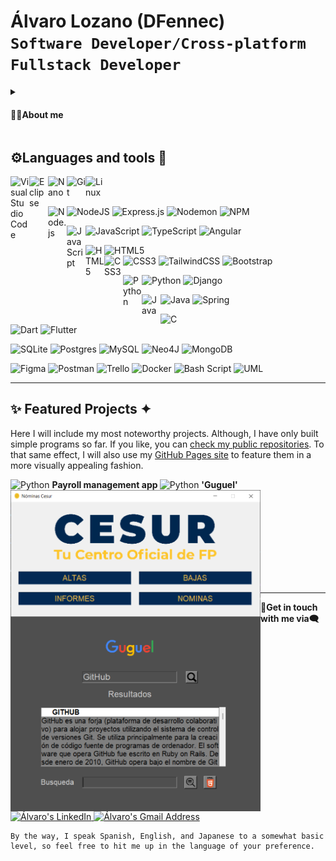 # Álvaro Lozano (DFennec)<br> **`Software Developer/Cross-platform Fullstack Developer`**
<details>
  
<summary> <h4>👨‍💻About me</h4> </summary>
<p>
Hi there, my name is <a href="https://www.linkedin.com/in/l-alvaro/">Álvaro Lozano</a>. I am a Software Developer and former Translator/Interpreter based in Spain. I have always been interested in technology and computers but it wasn't until a few years ago, after I finished my Bachelor of Arts in Translation, that I decided to take the plunge and swap careers by pursuing an Associate's Degree (might also be known as higher vocational degree) in Cross-platform Development. Below, you may find some of the projects and repositories I have made throughout my nascent coding foray as well as a few of my key points as a professional.
  <br>
  <br>
</p>
</details>

## ⚙️Languages and tools 🔨

<img align="left" alt="Visual Studio Code" width="30px" src="https://cdn.jsdelivr.net/gh/devicons/devicon/icons/vscode/vscode-original.svg"/>
<img align="left" alt="Eclipse" width="30px" src="https://cdn.jsdelivr.net/gh/devicons/devicon/icons/eclipse/eclipse-original.svg"/>
<img align="left" alt="Nano" width="30px" src="https://cdn.jsdelivr.net/gh/devicons/devicon/icons/nano/nano-original.svg"/>
<img align="left" alt="Git" width="30px" src="https://cdn.jsdelivr.net/gh/devicons/devicon/icons/git/git-original.svg"/>
<img align="left" alt="Linux" width="30px" src="https://cdn.jsdelivr.net/gh/devicons/devicon/icons/linux/linux-original.svg"/>
<br><br>

<img align="left" alt="Node.js" width="30px" src="https://cdn.jsdelivr.net/gh/devicons/devicon/icons/nodejs/nodejs-original.svg"/> ![NodeJS](https://img.shields.io/badge/node.js-6DA55F?style=for-the-badge&logo=node.js&logoColor=white) ![Express.js](https://img.shields.io/badge/express.js-%23404d59.svg?style=for-the-badge&logo=express&logoColor=%2361DAFB) ![Nodemon](https://img.shields.io/badge/NODEMON-%23323330.svg?style=for-the-badge&logo=nodemon&logoColor=%BBDEAD) ![NPM](https://img.shields.io/badge/NPM-%23CB3837.svg?style=for-the-badge&logo=npm&logoColor=white) <br>

<img align="left" alt="JavaScript" width="30px" src="https://cdn.jsdelivr.net/gh/devicons/devicon/icons/javascript/javascript-original.svg"/> ![JavaScript](https://img.shields.io/badge/javascript-%23323330.svg?style=for-the-badge&logo=javascript&logoColor=%23F7DF1E) ![TypeScript](https://img.shields.io/badge/typescript-%23007ACC.svg?style=for-the-badge&logo=typescript&logoColor=white) ![Angular](https://img.shields.io/badge/angular-%23DD0031.svg?style=for-the-badge&logo=angular&logoColor=white) <br>

<img align="left" alt="HTML5" width="30px" src="https://cdn.jsdelivr.net/gh/devicons/devicon/icons/html5/html5-original.svg"/> ![HTML5](https://img.shields.io/badge/html5-%23E34F26.svg?style=for-the-badge&logo=html5&logoColor=white) <br>
<img align="left" alt="CSS3" width="30px" src="https://cdn.jsdelivr.net/gh/devicons/devicon/icons/css3/css3-original.svg"/> ![CSS3](https://img.shields.io/badge/css3-%231572B6.svg?style=for-the-badge&logo=css3&logoColor=white) ![TailwindCSS](https://img.shields.io/badge/tailwindcss-%2338B2AC.svg?style=for-the-badge&logo=tailwind-css&logoColor=white) ![Bootstrap](https://img.shields.io/badge/bootstrap-%238511FA.svg?style=for-the-badge&logo=bootstrap&logoColor=white) <br>

<img align="left" alt="Python" width="30px" src="https://cdn.jsdelivr.net/gh/devicons/devicon/icons/python/python-original.svg"/> ![Python](https://img.shields.io/badge/python-3670A0?style=for-the-badge&logo=python&logoColor=ffdd54) ![Django](https://img.shields.io/badge/django-%23092E20.svg?style=for-the-badge&logo=django&logoColor=white) <br>

<img align="left" alt="Java" width="30px" src="https://cdn.jsdelivr.net/gh/devicons/devicon/icons/java/java-original.svg"/> ![Java](https://img.shields.io/badge/java-%23ED8B00.svg?style=for-the-badge&logo=openjdk&logoColor=white) ![Spring](https://img.shields.io/badge/spring-%236DB33F.svg?style=for-the-badge&logo=spring&logoColor=white) <br>

![C](https://img.shields.io/badge/c-%2300599C.svg?style=for-the-badge&logo=c&logoColor=white) <br>
![Dart](https://img.shields.io/badge/dart-%230175C2.svg?style=for-the-badge&logo=dart&logoColor=white) ![Flutter](https://img.shields.io/badge/Flutter-%2302569B.svg?style=for-the-badge&logo=Flutter&logoColor=white) <br>

![SQLite](https://img.shields.io/badge/sqlite-%2307405e.svg?style=for-the-badge&logo=sqlite&logoColor=white) ![Postgres](https://img.shields.io/badge/postgres-%23316192.svg?style=for-the-badge&logo=postgresql&logoColor=white) ![MySQL](https://img.shields.io/badge/mysql-4479A1.svg?style=for-the-badge&logo=mysql&logoColor=white)  ![Neo4J](https://img.shields.io/badge/Neo4j-008CC1?style=for-the-badge&logo=neo4j&logoColor=white)  ![MongoDB](https://img.shields.io/badge/MongoDB-%234ea94b.svg?style=for-the-badge&logo=mongodb&logoColor=white)<br>

![Figma](https://img.shields.io/badge/figma-%23F24E1E.svg?style=for-the-badge&logo=figma&logoColor=white) ![Postman](https://img.shields.io/badge/Postman-FF6C37?style=for-the-badge&logo=postman&logoColor=white) ![Trello](https://img.shields.io/badge/Trello-%23026AA7.svg?style=for-the-badge&logo=Trello&logoColor=white) ![Docker](https://img.shields.io/badge/docker-%230db7ed.svg?style=for-the-badge&logo=docker&logoColor=white) ![Bash Script](https://img.shields.io/badge/bash_script-%23121011.svg?style=for-the-badge&logo=gnu-bash&logoColor=white) ![UML](https://custom-icon-badges.demolab.com/badge/-Unified_Modeling_Language-A000F0?style=for-the-badge&logo=UML&logoColor=FFFF00)

<hr>

## ✨ Featured Projects ✦

  Here I will include my most noteworthy projects. Although, I have only built simple programs so far. If you like, you can <a href="https://github.com/DFennec?tab=repositories">check my public repositories</a>. 
  To that same effect, I will also use my <a href="https://dfennec.github.io/DFennec.github.io/">GitHub Pages site</a> to feature them in a more visually appealing fashion.

  ![Python](https://img.shields.io/badge/python-3670A0?style=for-the-badge&logo=python&logoColor=ffdd54)
   <strong> **Payroll management app** </strong>
   ![Python](https://img.shields.io/badge/python-3670A0?style=for-the-badge&logo=python&logoColor=ffdd54)
           <strong> **'Guguel'** </strong>
  <a href="https://github.com/DFennec/nominas"><img align="left" alt="Nominas" width="400px" src="https://github.com/DFennec/nominas/blob/master/Thumbnail.png?raw=true"/></a>
  <a href="https://github.com/DFennec/guguel"><img align="left" alt="Guguel" width="400px" src="https://github.com/DFennec/Guguel/blob/master/thumbnail.png?raw=true"/></a>

<br><br><br><br><br><br><br><br>

<hr>

**💬Get in touch with me via🗨️**
  <p>
    <a href="https://www.linkedin.com/in/l-alvaro/" target="_blank" rel="noopener noreferrer">
      <img src="https://custom-icon-badges.demolab.com/badge/LinkedIn-0072b1.svg?logo=linkedin&logoSource=feather&logoColor=white" 
           alt="Álvaro's LinkedIn">
    </a>
    <a href="mailto:8a89l89g9@gmail.com?subject=Get in touch with me!&amp;body=Hello, Álvaro. I've come across your portfolio...">
      <img src="https://custom-icon-badges.demolab.com/badge/Mail-FF0F29.svg?logo=gmail&logoColor=white" 
           alt="Álvaro's Gmail Address">
    </a>

    By the way, I speak Spanish, English, and Japanese to a somewhat basic level, so feel free to hit me up in the language of your preference.
  </p>

<!--
# 📊 GitHub Stats:
![](https://github-readme-stats.vercel.app/api?username=DFennec&theme=dark&hide_border=true&include_all_commits=false&count_private=false)<br/>
![](https://github-readme-streak-stats.herokuapp.com/?user=DFennec&theme=dark&hide_border=true)<br/>
![](https://github-readme-stats.vercel.app/api/top-langs/?username=DFennec&theme=dark&hide_border=true&include_all_commits=false&count_private=false&layout=compact)
-->
<!--
###### Take a look at this random quote! I love them!
![](https://quotes-github-readme.vercel.app/api?type=vetical&theme=light)
<br>Thank you for paying my profile a visit!
-->
<!--
### 🔝 Top Contributed Repo
![](https://github-contributor-stats.vercel.app/api?username=DFennec&limit=5&theme=dark&combine_all_yearly_contributions=true)
-->

<!--
**DFennec/DFennec** is a ✨ _special_ ✨ repository because its `README.md` (this file) appears on your GitHub profile.
-->
